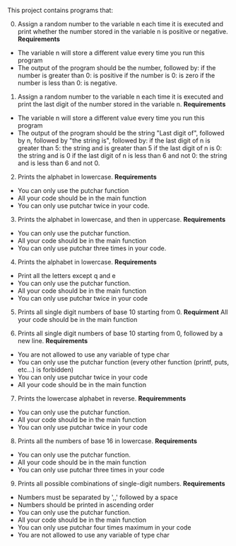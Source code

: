 This project contains programs that:

0. Assign a random number to the variable n each time it is executed and  print whether the number stored in the variable n is positive or negative.
**Requirements**
* The variable n will store a different value every time you run this program
* The output of the program should be the number, followed by:
if the number is greater than 0: is positive
if the number is 0: is zero
if the number is less than 0: is negative.

1. Assign a random number to the variable n each time it is executed and print the last digit of the number stored in the variable n.
**Requirements**
* The variable n will store a different value every time you run this program
* The output of the program should be the string "Last digit of", followed by n, followed by "the string is", followed by:
if the last digit of n is greater than 5: the string and is greater than 5
if the last digit of n is 0: the string and is 0
if the last digit of n is less than 6 and not 0: the string and is less than 6 and not 0.

2. Prints the alphabet in lowercase.
**Requirements**
* You can only use the putchar function
* All your code should be in the main function
* You can only use putchar twice in your code.

3. Prints the alphabet in lowercase, and then in uppercase.
**Requirements**
* You can only use the putchar function.
* All your code should be in the main function
* You can only use putchar three times in your code.

4. Prints the alphabet in lowercase.
**Requirements**
* Print all the letters except q and e
* You can only use the putchar function.
* All your code should be in the main function
* You can only use putchar twice in your code

5. Prints all single digit numbers of base 10 starting from 0.
**Requirment**
All your code should be in the main function

6. Prints all single digit numbers of base 10 starting from 0, followed by a new line.
**Requirements**
* You are not allowed to use any variable of type char
* You can only use the putchar function (every other function (printf, puts, etc…) is forbidden)
* You can only use putchar twice in your code
* All your code should be in the main function

7. Prints the lowercase alphabet in reverse.
**Requiremments**
* You can only use the putchar function. 
* All your code should be in the main function
* You can only use putchar twice in your code

8. Prints all the numbers of base 16 in lowercase.
**Requirements**
* You can only use the putchar function.
* All your code should be in the main function
* You can only use putchar three times in your code

9. Prints all possible combinations of single-digit numbers.
**Requirements**
* Numbers must be separated by ',,' followed by a space
* Numbers should be printed in ascending order
* You can only use the putchar function.
* All your code should be in the main function
* You can only use putchar four times maximum in your code
* You are not allowed to use any variable of type char
